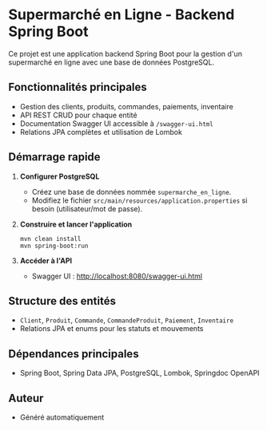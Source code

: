 # Supermarché en Ligne - Backend Spring Boot

Ce projet est une application backend Spring Boot pour la gestion d'un supermarché en ligne avec une base de données PostgreSQL.

## Fonctionnalités principales
- Gestion des clients, produits, commandes, paiements, inventaire
- API REST CRUD pour chaque entité
- Documentation Swagger UI accessible à `/swagger-ui.html`
- Relations JPA complètes et utilisation de Lombok

## Démarrage rapide

1. **Configurer PostgreSQL**
   - Créez une base de données nommée `supermarche_en_ligne`.
   - Modifiez le fichier `src/main/resources/application.properties` si besoin (utilisateur/mot de passe).

2. **Construire et lancer l'application**
   ```shell
   mvn clean install
   mvn spring-boot:run
   ```

3. **Accéder à l'API**
   - Swagger UI : [http://localhost:8080/swagger-ui.html](http://localhost:8080/swagger-ui.html)

## Structure des entités
- `Client`, `Produit`, `Commande`, `CommandeProduit`, `Paiement`, `Inventaire`
- Relations JPA et enums pour les statuts et mouvements

## Dépendances principales
- Spring Boot, Spring Data JPA, PostgreSQL, Lombok, Springdoc OpenAPI

## Auteur
- Généré automatiquement

